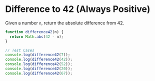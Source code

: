 # Difference to 42 (Always Positive)

Given a number `n`, return the absolute difference from 42.

```js
function difference42(n) {
  return Math.abs(42 - n);
}

// Test Cases
console.log(difference42(7));
console.log(difference42(42));
console.log(difference42(52));
console.log(difference42(20));
console.log(difference42(67));
```